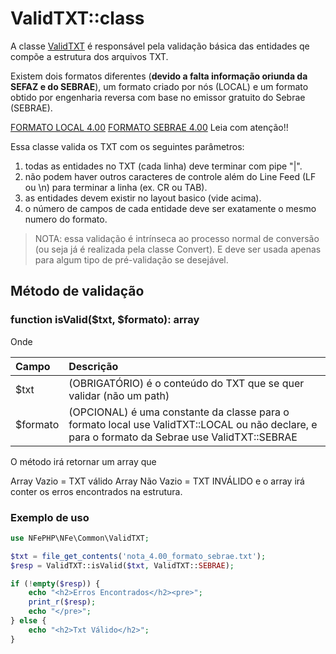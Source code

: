 # ValidTXT::class

A classe [ValidTXT](../src/Common/ValidTXT.php) é responsável pela validação básica das entidades qe compõe a estrutura dos arquivos TXT.

Existem dois formatos diferentes (**devido a falta informação oriunda da SEFAZ e do SEBRAE**), um formato criado por nós (LOCAL) e um formato obtido por engenharia reversa com base no emissor gratuito do Sebrae (SEBRAE).

[FORMATO LOCAL 4.00](txtlayout400.md)
[FORMATO SEBRAE 4.00](txtlayout400_sebrae.md) Leia com atenção!!

Essa classe valida os TXT com os seguintes parâmetros:

1. todas as entidades no TXT (cada linha) deve terminar com pipe "|".
2. não podem haver outros caracteres de controle além do Line Feed (LF ou \n) para terminar a linha (ex. CR ou TAB).
3. as entidades devem existir no layout basico (vide acima).
4. o número de campos de cada entidade deve ser exatamente o mesmo numero do formato.

> NOTA: essa validação é intrínseca ao processo normal de conversão (ou seja já é realizada pela classe Convert). E deve ser usada apenas para algum tipo de pré-validação se desejável.

## Método de validação

### function isValid($txt, $formato): array

Onde

| Campo | Descrição |
| :---- | :---- |
| $txt  | (OBRIGATÓRIO) é o conteúdo do TXT que se quer validar (não um path)|
| $formato | (OPCIONAL) é uma constante da classe para o formato local use ValidTXT::LOCAL ou não declare, e para o formato da Sebrae use ValidTXT::SEBRAE|

O método irá retornar um array que 

Array Vazio = TXT válido 
Array Não Vazio = TXT INVÁLIDO e o array irá conter os erros encontrados na estrutura.

### Exemplo de uso

```php
use NFePHP\NFe\Common\ValidTXT;

$txt = file_get_contents('nota_4.00_formato_sebrae.txt');
$resp = ValidTXT::isValid($txt, ValidTXT::SEBRAE);

if (!empty($resp)) {
    echo "<h2>Erros Encontrados</h2><pre>";
    print_r($resp);
    echo "</pre>";
} else {
    echo "<h2>Txt Válido</h2>";
}

```
